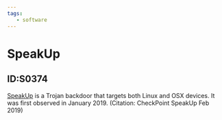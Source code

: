 ```yaml
---
tags:
   - software
---
```

# SpeakUp
## ID:S0374
[SpeakUp](/mitre/software/S0374) is a Trojan backdoor that targets both Linux and OSX devices. It was first observed in January 2019. (Citation: CheckPoint SpeakUp Feb 2019)
